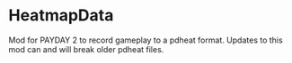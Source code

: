 # HeatmapData
Mod for PAYDAY 2 to record gameplay to a pdheat format.
Updates to this mod can and will break older pdheat files.
